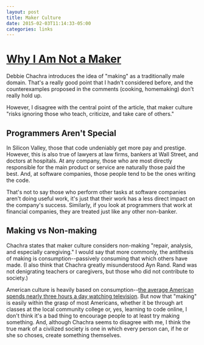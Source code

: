 ```yaml
---
layout: post
title: Maker Culture
date: 2015-02-03T11:14:33-05:00
categories: links
---
```


# [Why I Am Not a Maker](http://www.theatlantic.com/technology/archive/2015/01/why-i-am-not-a-maker/384767/)

Debbie Chachra introduces the idea of "making" as a traditionally male domain. That's a really good point that I hadn't considered before, and the counterexamples proposed in the comments (cooking, homemaking) don't really hold up.

However, I disagree with the central point of the article, that maker culture "risks ignoring those who teach, criticize, and take care of others."

## Programmers Aren't Special
In Silicon Valley, those that code undeniably get more pay and prestige. However, this is also true of lawyers at law firms, bankers at Wall Street, and doctors at hospitals. At any company, those who are most directly responsible for the main product or service are naturally those paid the best. And, at software companies, those people tend to be the ones writing the code.

That's not to say those who perform other tasks at software companies aren't doing useful work, it's just that their work has a less direct impact on the company's success. Similarly, if you look at programmers that work at financial companies, they are treated just like any other non-banker.

## Making vs Non-making
Chachra states that maker culture considers non-making "repair, analysis, and especially caregiving." I would say that more commonly, the antithesis of making is consumption--passively consuming that which others have made. (I also think that Chachra greatly misunderstood Ayn Rand. Rand was not denigrating teachers or caregivers, but those who did not contribute to society.)

American culture is heavily based on consumption--[the average American spends nearly three hours a day watching television][american-tv]. But now that "making" is easily within the grasp of most Americans, whether it be through art classes at the local community college or, yes, learning to code online, I don't think it's a bad thing to encourage people to at least try making something. And, although Chachra seems to disagree with me, I think the true mark of a civilized society is one in which every person can, if he or she so choses, create something themselves.


[american-tv]: <http://www.bls.gov/news.release/atus.nr0.htm>
